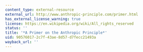 ```yaml
---
content_type: external-resource
external_url: http://www.anthropic-principle.com/primer.html
has_external_license_warning: true
license: https://en.wikipedia.org/wiki/All_rights_reserved
status: ''
title: '*A Primer on the Anthropic Principle*'
uid: 90576017-2c7f-43ae-8d57-d7fecc21493a
wayback_url: ''
---
```

